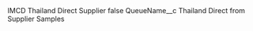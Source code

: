 <?xml version="1.0" encoding="UTF-8"?>
<CustomMetadata xmlns="http://soap.sforce.com/2006/04/metadata" xmlns:xsi="http://www.w3.org/2001/XMLSchema-instance" xmlns:xsd="http://www.w3.org/2001/XMLSchema">
    <label>IMCD Thailand Direct Supplier</label>
    <protected>false</protected>
    <values>
        <field>QueueName__c</field>
        <value xsi:type="xsd:string">Thailand Direct from Supplier Samples</value>
    </values>
</CustomMetadata>

